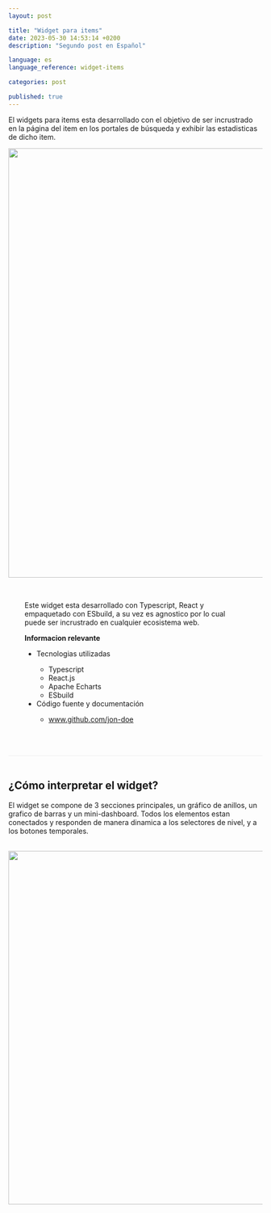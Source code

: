 ```yaml
---
layout: post

title: "Widget para items"
date: 2023-05-30 14:53:14 +0200
description: "Segundo post en Español"

language: es
language_reference: widget-items

categories: post

published: true
---
```


El widgets para items esta desarrollado con el objetivo de ser incrustrado en la página del item en los portales de búsqueda y exhibir las estadisticas de dicho item.

<!--more-->

<div class="flex">

  <div>
    <img style="width: 850px" src="{{site.baseurl}}/assets/img/widget-items.png">   
  </div>

  <div style="padding: 2rem">
    <p>
      Este widget esta desarrollado con Typescript, React y empaquetado con ESbuild, a su vez es agnostico por lo cual puede ser incrustrado en cualquier ecosistema web.
    </p>
    <span style="font-weight: bold">Informacion relevante</span>
    <ul>
      <li>Tecnologias utilizadas</li>
      <ul>
        <li>Typescript</li>
        <li>React.js</li>
        <li>Apache Echarts</li>
        <li>ESbuild</li>
      </ul>
      <li>Código fuente y documentación</li>
      <ul>
        <li>
          <a href="www.github.com/jon-doe">
            www.github.com/jon-doe
          </a>
        </li>
      </ul>
    </ul>
  </div>

</div>

<br>

<div style="border-bottom: 1px solid #eee;"></div>

<br>
<h2 style="font-weight:bold">¿Cómo interpretar el widget?</h2>
<p>El widget se compone de 3 secciones principales, un gráfico de anillos, un grafico de barras y un mini-dashboard. Todos los elementos estan conectados y responden de manera dinamica a los selectores de nivel, y a los botones temporales.
</p>
<br>


<div>
    <img style="width: 700px" src="{{site.baseurl}}/assets/img/widget-explanation.png">   
</div>

<!-- <div class="flex" style="align-items: center">
  <div>
    <img style="width: 100%" src="/assets/img/rings-chart.png">   
  </div>
  <div style="display: grid; place-content: center">
    <img style="width: 100%" src="/assets/img/widget-items-stack.png">   
  </div>
</div>

<div class="flex" style="align-items: center">
  <div style="padding: 1rem; display: grid; place-content: center">
    <span style="font-weight: bold; font-size: 1.2rem;">Gráfica de anillos</span>
    <p style="margin-top: 1rem">Gráfica para poder visualizar el total de eventos para cada nivel particular o para la suma total de niveles</p>
  </div>
  <div style="padding: 1rem; display: grid; place-content: center">
    <span style="font-weight: bold; font-size: 1.2rem;">Gráfica de anillos</span>
    <p style="margin-top: 1rem">Gráfica para poder visualizar el total de eventos para cada nivel particular o para la suma total de niveles</p>
  </div>
</div>

<div class="flex" style="align-items: center">
  <div>
    <img style="width: 600px" src="/assets/img/dashboard-items.png">   
  </div>
  <div style="display: grid; place-content: center">
    <img style="width: 450px" src="/assets/img/widget-items-selectors.png">   
  </div>
</div>

<div class="flex" style="align-items: center">
  <div style="padding: 1rem; display: grid; place-content: center">
    <span style="font-weight: bold; font-size: 1.2rem;">Gráfica de anillos</span>
    <p style="margin-top: 1rem">Gráfica para poder visualizar el total de eventos para cada nivel particular o para la suma total de niveles</p>
  </div>
  <div style="padding: 1rem; display: grid; place-content: center">
    <span style="font-weight: bold; font-size: 1.2rem;">Gráfica de anillos</span>
    <p style="margin-top: 1rem">Gráfica para poder visualizar el total de eventos para cada nivel particular o para la suma total de niveles</p>
  </div>
</div> -->





